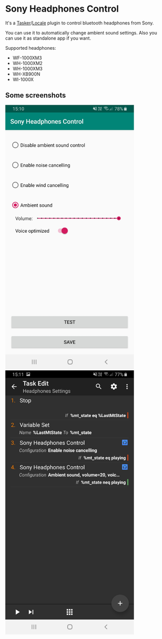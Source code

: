 # Sony Headphones Control

It's a [Tasker](https://play.google.com/store/apps/details?id=net.dinglisch.android.taskerm)/[Locale](https://play.google.com/store/apps/details?id=com.twofortyfouram.locale) plugin to control bluetooth headphones from Sony.

You can use it to automatically change ambient sound settings. Also you can use it as standalone app if you want.

Supported headphones:
* WF-1000XM3
* WH-1000XM2
* WH-1000XM3
* WH-XB900N
* WI-1000X


## Some screenshots

<div>
<img src="./screenshots/main.jpg" alt="main" width="405"/>
<img src="./screenshots/tasker.jpg" alt="main" width="405"/>
</div>


